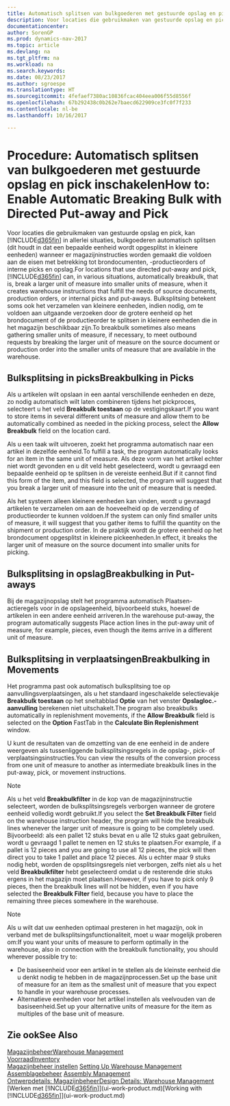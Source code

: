 ```yaml
---
title: Automatisch splitsen van bulkgoederen met gestuurde opslag en pick
description: Voor locaties die gebruikmaken van gestuurde opslag en pick, kunt u eenheden opsplitsen in kleinere eenheden wanneer er magazijninstructies worden gemaakt die voldoen aan de eisen met betrekking tot brondocumenten, -productieorders of interne picks en opslag.
documentationcenter: 
author: SorenGP
ms.prod: dynamics-nav-2017
ms.topic: article
ms.devlang: na
ms.tgt_pltfrm: na
ms.workload: na
ms.search.keywords: 
ms.date: 08/23/2017
ms.author: sgroespe
ms.translationtype: HT
ms.sourcegitcommit: 4fefaef7380ac10836fcac404eea006f55d8556f
ms.openlocfilehash: 67b292438c0b262e7baecd622909ce3fc0f7f233
ms.contentlocale: nl-be
ms.lasthandoff: 10/16/2017

---
```

# <a name="how-to-enable-automatic-breaking-bulk-with-directed-put-away-and-pick"></a><span data-ttu-id="9b745-103">Procedure: Automatisch splitsen van bulkgoederen met gestuurde opslag en pick inschakelen</span><span class="sxs-lookup"><span data-stu-id="9b745-103">How to: Enable Automatic Breaking Bulk with Directed Put-away and Pick</span></span>
<span data-ttu-id="9b745-104">Voor locaties die gebruikmaken van gestuurde opslag en pick, kan [!INCLUDE[d365fin](includes/d365fin_md.md)] in allerlei situaties, bulkgoederen automatisch splitsen (dit houdt in dat een bepaalde eenheid wordt opgesplitst in kleinere eenheden) wanneer er magazijninstructies worden gemaakt die voldoen aan de eisen met betrekking tot brondocumenten, -productieorders of interne picks en opslag.</span><span class="sxs-lookup"><span data-stu-id="9b745-104">For locations that use directed put-away and pick, [!INCLUDE[d365fin](includes/d365fin_md.md)] can, in various situations, automatically breakbulk, that is, break a larger unit of measure into smaller units of measure, when it creates warehouse instructions that fulfill the needs of source documents, production orders, or internal picks and put-aways.</span></span> <span data-ttu-id="9b745-105">Bulksplitsing betekent soms ook het verzamelen van kleinere eenheden, indien nodig, om te voldoen aan uitgaande verzoeken door de grotere eenheid op het brondocument of de productieorder te splitsen in kleinere eenheden die in het magazijn beschikbaar zijn.</span><span class="sxs-lookup"><span data-stu-id="9b745-105">To breakbulk sometimes also means gathering smaller units of measure, if necessary, to meet outbound requests by breaking the larger unit of measure on the source document or production order into the smaller units of measure that are available in the warehouse.</span></span>   

## <a name="breakbulking-in-picks"></a><span data-ttu-id="9b745-106">Bulksplitsing in picks</span><span class="sxs-lookup"><span data-stu-id="9b745-106">Breakbulking in Picks</span></span>  
<span data-ttu-id="9b745-107">Als u artikelen wilt opslaan in een aantal verschillende eenheden en deze, zo nodig automatisch wilt laten combineren tijdens het pickproces, selecteert u het veld **Breakbulk toestaan** op de vestigingskaart.</span><span class="sxs-lookup"><span data-stu-id="9b745-107">If you want to store items in several different units of measure and allow them to be automatically combined as needed in the picking process, select the **Allow Breakbulk** field on the location card.</span></span>  

<span data-ttu-id="9b745-108">Als u een taak wilt uitvoeren, zoekt het programma automatisch naar een artikel in dezelfde eenheid.</span><span class="sxs-lookup"><span data-stu-id="9b745-108">To fulfill a task, the program automatically looks for an item in the same unit of measure.</span></span> <span data-ttu-id="9b745-109">Als deze vorm van het artikel echter niet wordt gevonden en u dit veld hebt geselecteerd, wordt u gevraagd een bepaalde eenheid op te splitsen in de vereiste eenheid.</span><span class="sxs-lookup"><span data-stu-id="9b745-109">But if it cannot find this form of the item, and this field is selected, the program will suggest that you break a larger unit of measure into the unit of measure that is needed.</span></span>  

<span data-ttu-id="9b745-110">Als het systeem alleen kleinere eenheden kan vinden, wordt u gevraagd artikelen te verzamelen om aan de hoeveelheid op de verzending of productieorder te kunnen voldoen.</span><span class="sxs-lookup"><span data-stu-id="9b745-110">If the system can only find smaller units of measure, it will suggest that you gather items to fulfill the quantity on the shipment or production order.</span></span> <span data-ttu-id="9b745-111">In de praktijk wordt de grotere eenheid op het brondocument opgesplitst in kleinere pickeenheden.</span><span class="sxs-lookup"><span data-stu-id="9b745-111">In effect, it breaks the larger unit of measure on the source document into smaller units for picking.</span></span>  

## <a name="breakbulking-in-put-aways"></a><span data-ttu-id="9b745-112">Bulksplitsing in opslag</span><span class="sxs-lookup"><span data-stu-id="9b745-112">Breakbulking in Put-aways</span></span>  
<span data-ttu-id="9b745-113">Bij de magazijnopslag stelt het programma automatisch Plaatsen-actieregels voor in de opslageenheid, bijvoorbeeld stuks, hoewel de artikelen in een andere eenheid arriveren.</span><span class="sxs-lookup"><span data-stu-id="9b745-113">In the warehouse put-away, the program automatically suggests Place action lines in the put-away unit of measure, for example, pieces, even though the items arrive in a different unit of measure.</span></span>  

## <a name="breakbulking-in-movements"></a><span data-ttu-id="9b745-114">Bulksplitsing in verplaatsingen</span><span class="sxs-lookup"><span data-stu-id="9b745-114">Breakbulking in Movements</span></span>  
<span data-ttu-id="9b745-115">Het programma past ook automatisch bulksplitsing toe op aanvullingsverplaatsingen, als u het standaard ingeschakelde selectievakje **Breakbulk toestaan** op het sneltabblad **Optie** van het venster **Opslagloc.-aanvulling** berekenen niet uitschakelt.</span><span class="sxs-lookup"><span data-stu-id="9b745-115">The program also breakbulks automatically in replenishment movements, if the **Allow Breakbulk** field is selected on the **Option** FastTab in the **Calculate Bin Replenishment** window.</span></span>  

<span data-ttu-id="9b745-116">U kunt de resultaten van de omzetting van de ene eenheid in de andere weergeven als tussenliggende bulksplitsingsregels in de opslag-, pick- of verplaatsingsinstructies.</span><span class="sxs-lookup"><span data-stu-id="9b745-116">You can view the results of the conversion process from one unit of measure to another as intermediate breakbulk lines in the put-away, pick, or movement instructions.</span></span>  

> [!NOTE]  
>  <span data-ttu-id="9b745-117">Als u het veld **Breakbulkfilter** in de kop van de magazijninstructie selecteert, worden de bulksplitsingsregels verborgen wanneer de grotere eenheid volledig wordt gebruikt.</span><span class="sxs-lookup"><span data-stu-id="9b745-117">If you select the **Set Breakbulk Filter** field on the warehouse instruction header, the program will hide the breakbulk lines whenever the larger unit of measure is going to be completely used.</span></span> <span data-ttu-id="9b745-118">Bijvoorbeeld: als een pallet 12 stuks bevat en u alle 12 stuks gaat gebruiken, wordt u gevraagd 1 pallet te nemen en 12 stuks te plaatsen.</span><span class="sxs-lookup"><span data-stu-id="9b745-118">For example, if a pallet is 12 pieces and you are going to use all 12 pieces, the pick will then direct you to take 1 pallet and place 12 pieces.</span></span> <span data-ttu-id="9b745-119">Als u echter maar 9 stuks nodig hebt, worden de opsplitsingsregels niet verborgen, zelfs niet als u het veld **Breakbulkfilter** hebt geselecteerd omdat u de resterende drie stuks ergens in het magazijn moet plaatsen.</span><span class="sxs-lookup"><span data-stu-id="9b745-119">However, if you have to pick only 9 pieces, then the breakbulk lines will not be hidden, even if you have selected the **Breakbulk Filter** field, because you have to place the remaining three pieces somewhere in the warehouse.</span></span>  

> [!NOTE]  
>  <span data-ttu-id="9b745-120">Als u wilt dat uw eenheden optimaal presteren in het magazijn, ook in verband met de bulksplitsingsfunctionaliteit, moet u waar mogelijk proberen om:</span><span class="sxs-lookup"><span data-stu-id="9b745-120">If you want your units of measure to perform optimally in the warehouse, also in connection with the breakbulk functionality, you should wherever possible try to:</span></span>  
>   
> - <span data-ttu-id="9b745-121">De basiseenheid voor een artikel in te stellen als de kleinste eenheid die u denkt nodig te hebben in de magazijnprocessen.</span><span class="sxs-lookup"><span data-stu-id="9b745-121">Set up the base unit of measure for an item as the smallest unit of measure that you expect to handle in your warehouse processes.</span></span>  
> - <span data-ttu-id="9b745-122">Alternatieve eenheden voor het artikel instellen als veelvouden van de basiseenheid.</span><span class="sxs-lookup"><span data-stu-id="9b745-122">Set up your alternative units of measure for the item as multiples of the base unit of measure.</span></span>  

## <a name="see-also"></a><span data-ttu-id="9b745-123">Zie ook</span><span class="sxs-lookup"><span data-stu-id="9b745-123">See Also</span></span>  
[<span data-ttu-id="9b745-124">Magazijnbeheer</span><span class="sxs-lookup"><span data-stu-id="9b745-124">Warehouse Management</span></span>](warehouse-manage-warehouse.md)  
[<span data-ttu-id="9b745-125">Voorraad</span><span class="sxs-lookup"><span data-stu-id="9b745-125">Inventory</span></span>](inventory-manage-inventory.md)  
<span data-ttu-id="9b745-126">[Magazijnbeheer instellen](warehouse-setup-warehouse.md)   </span><span class="sxs-lookup"><span data-stu-id="9b745-126">[Setting Up Warehouse Management](warehouse-setup-warehouse.md)   </span></span>  
<span data-ttu-id="9b745-127">[Assemblagebeheer](assembly-assemble-items.md)  </span><span class="sxs-lookup"><span data-stu-id="9b745-127">[Assembly Management](assembly-assemble-items.md)  </span></span>  
[<span data-ttu-id="9b745-128">Ontwerpdetails: Magazijnbeheer</span><span class="sxs-lookup"><span data-stu-id="9b745-128">Design Details: Warehouse Management</span></span>](design-details-warehouse-management.md)  
<span data-ttu-id="9b745-129">[Werken met [!INCLUDE[d365fin](includes/d365fin_md.md)]](ui-work-product.md)</span><span class="sxs-lookup"><span data-stu-id="9b745-129">[Working with [!INCLUDE[d365fin](includes/d365fin_md.md)]](ui-work-product.md)</span></span>  

